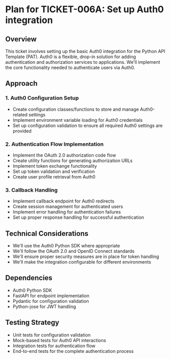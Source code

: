 # Plan for TICKET-006A: Set up Auth0 integration

## Overview
This ticket involves setting up the basic Auth0 integration for the Python API Template (PAT). Auth0 is a flexible, drop-in solution for adding authentication and authorization services to applications. We'll implement the core functionality needed to authenticate users via Auth0.

## Approach

### 1. Auth0 Configuration Setup
- Create configuration classes/functions to store and manage Auth0-related settings
- Implement environment variable loading for Auth0 credentials
- Set up configuration validation to ensure all required Auth0 settings are provided

### 2. Authentication Flow Implementation
- Implement the OAuth 2.0 authorization code flow
- Create utility functions for generating authorization URLs
- Implement token exchange functionality
- Set up token validation and verification
- Create user profile retrieval from Auth0

### 3. Callback Handling
- Implement callback endpoint for Auth0 redirects
- Create session management for authenticated users
- Implement error handling for authentication failures
- Set up proper response handling for successful authentication

## Technical Considerations
- We'll use the Auth0 Python SDK where appropriate
- We'll follow the OAuth 2.0 and OpenID Connect standards
- We'll ensure proper security measures are in place for token handling
- We'll make the integration configurable for different environments

## Dependencies
- Auth0 Python SDK
- FastAPI for endpoint implementation
- Pydantic for configuration validation
- Python-jose for JWT handling

## Testing Strategy
- Unit tests for configuration validation
- Mock-based tests for Auth0 API interactions
- Integration tests for authentication flow
- End-to-end tests for the complete authentication process